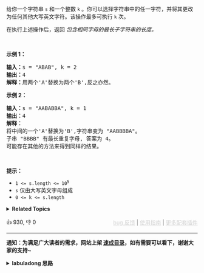 <p>给你一个字符串 <code>s</code> 和一个整数 <code>k</code> 。你可以选择字符串中的任一字符，并将其更改为任何其他大写英文字符。该操作最多可执行 <code>k</code> 次。</p>

<p>在执行上述操作后，返回 <em>包含相同字母的最长子字符串的长度。</em></p>

<p>&nbsp;</p>

<p><strong>示例 1：</strong></p>

<pre>
<strong>输入：</strong>s = "ABAB", k = 2
<strong>输出：</strong>4
<strong>解释：</strong>用两个'A'替换为两个'B',反之亦然。
</pre>

<p><strong>示例 2：</strong></p>

<pre>
<strong>输入：</strong>s = "AABABBA", k = 1
<strong>输出：</strong>4
<strong>解释：</strong>
将中间的一个'A'替换为'B',字符串变为 "AABBBBA"。
子串 "BBBB" 有最长重复字母, 答案为 4。
可能存在其他的方法来得到同样的结果。
</pre>

<p>&nbsp;</p>

<p><strong>提示：</strong></p>

<ul> 
 <li><code>1 &lt;= s.length &lt;= 10<sup>5</sup></code></li> 
 <li><code>s</code> 仅由大写英文字母组成</li> 
 <li><code>0 &lt;= k &lt;= s.length</code></li> 
</ul>

<details><summary><strong>Related Topics</strong></summary>哈希表 | 字符串 | 滑动窗口</details><br>

<div>👍 930, 👎 0<span style='float: right;'><span style='color: gray;'><a href='https://github.com/labuladong/fucking-algorithm/issues' target='_blank' style='color: lightgray;text-decoration: underline;'>bug 反馈</a> | <a href='https://labuladong.online/algo/fname.html?fname=jb插件简介' target='_blank' style='color: lightgray;text-decoration: underline;'>使用指南</a> | <a href='https://labuladong.online/algo/' target='_blank' style='color: lightgray;text-decoration: underline;'>更多配套插件</a></span></span></div>

<div id="labuladong"><hr>

**通知：为满足广大读者的需求，网站上架 [速成目录](https://labuladong.online/algo/intro/quick-learning-plan/)，如有需要可以看下，谢谢大家的支持~**

<details><summary><strong>labuladong 思路</strong></summary>


<div id="labuladong_solution_zh">

## 基本思路

这题考察滑动窗口技巧，可以认为是上一道题 [✨1004. 最大连续1的个数 III](/problems/max-consecutive-ones-iii/) 的进阶版，建议你先去做一下上一道题。

你维护一个窗口在 `s` 上滑动，保证 `s` 中的所有字符都被替换成一样的，那么窗口的最大长度就是题目要的答案。

我们可以记录窗口中出现次数最多的字符（假设为字符 `x`，出现次数为 `windowMaxCount`），滑动窗口中的字符数量是 `right - left`，所以把所有字符都替换成 `x` 所需的替换次数就是 `right - left - windowMaxCount`。

当 `right - left - windowMaxCount <= k` 时，在可控范围内，整个窗口内的字符都可以替换成相同的；反之 `right - left - windowMaxCount > k` 时说明 `k` 次替换机会不足以使窗口内的字符全部相同，此时必须缩小窗口。

前文 [滑动窗口框架](https://labuladong.online/algo/essential-technique/sliding-window-framework/) 说过，使用滑动窗口算法需要搞清楚以下几个问题：

1、什么时候应该扩大窗口？

2、什么时候应该缩小窗口？

3、什么时候得到一个合法的答案？

针对本题，以上三个问题的答案是：

1、`right - left - windowMaxCount <= k` 时，所有进入窗口的字符都可以被替换成出现次数最多的字符 `x`，使得窗口内的所有元素都是重复的。

2、当 `right - left - windowMaxCount > k` 时，必须缩小窗口。因为此时窗口已经不合法，用尽 `k` 次替换机会也会有一个字符无法替换成 `x`。

3、只要可替换次数 `k` 大于等于 0，窗口中的字符串都可以全部替换成相同的，我们想求的是一个最大窗口长度。

可以套模板，直接看代码吧。

**详细题解**：
  - [【练习】滑动窗口算法经典习题](https://labuladong.online/algo/problem-set/sliding-window/)

</div>





<div id="solution">

## 解法代码



<div class="tab-panel"><div class="tab-nav">
<button data-tab-item="cpp" class="tab-nav-button btn " data-tab-group="default" onclick="switchTab(this)">cpp🤖</button>

<button data-tab-item="python" class="tab-nav-button btn " data-tab-group="default" onclick="switchTab(this)">python🤖</button>

<button data-tab-item="java" class="tab-nav-button btn active" data-tab-group="default" onclick="switchTab(this)">java🟢</button>

<button data-tab-item="go" class="tab-nav-button btn " data-tab-group="default" onclick="switchTab(this)">go🤖</button>

<button data-tab-item="javascript" class="tab-nav-button btn " data-tab-group="default" onclick="switchTab(this)">javascript🤖</button>
</div><div class="tab-content">
<div data-tab-item="cpp" class="tab-item " data-tab-group="default"><div class="highlight">

```cpp
// 注意：cpp 代码由 chatGPT🤖 根据我的 java 代码翻译。
// 本代码的正确性已通过力扣验证，如有疑问，可以对照 java 代码查看。

class Solution {
public:
    int characterReplacement(string s, int k) {
        int left = 0, right = 0;
        // 统计窗口中每个字符的出现次数
        vector<int> windowCharCount(26, 0);
        // 记录窗口中字符的最多重复次数
        // 记录这个值的意义在于，最划算的替换方法肯定是把其他字符替换成出现次数最多的那个字符
        int windowMaxCount = 0;
        // 记录结果长度
        int res = 0;

        // 开始滑动窗口模板
        while (right < s.length()) {
            // 扩大窗口
            int c = s[right] - 'A';
            windowCharCount[c]++;
            windowMaxCount = max(windowMaxCount, windowCharCount[c]);
            right++;

            // 这个 while 换成 if 也可以
            while (right - left - windowMaxCount > k) {
                // 杂牌字符数量 right - left - windowMaxCount 多于 k
                // 此时，k 次替换已经无法把窗口内的字符都替换成相同字符了
                // 必须缩小窗口
                windowCharCount[s[left] - 'A']--;
                left++;
            }
            // 经过收缩后，此时一定是一个合法的窗口
            res = max(res, right - left);
        }
        return res;
    }
};
```

</div></div>

<div data-tab-item="python" class="tab-item " data-tab-group="default"><div class="highlight">

```python
# 注意：python 代码由 chatGPT🤖 根据我的 java 代码翻译。
# 本代码的正确性已通过力扣验证，如有疑问，可以对照 java 代码查看。

class Solution:
    def characterReplacement(self, s: str, k: int) -> int:
        left = 0
        right = 0
        # 统计窗口中每个字符的出现次数
        windowCharCount = [0] * 26
        # 记录窗口中字符的最多重复次数
        # 记录这个值的意义在于，最划算的替换方法肯定是把其他字符替换成出现次数最多的那个字符
        windowMaxCount = 0
        # 记录结果长度
        res = 0

        # 开始滑动窗口模板
        while right < len(s):
            # 扩大窗口
            c = ord(s[right]) - ord('A')
            windowCharCount[c] += 1
            windowMaxCount = max(windowMaxCount, windowCharCount[c])
            right += 1

            # 这个 while 换成 if 也可以
            while right - left - windowMaxCount > k:
                # 杂牌字符数量 right - left - windowMaxCount 多于 k
                # 此时，k 次替换已经无法把窗口内的字符都替换成相同字符了
                # 必须缩小窗口
                windowCharCount[ord(s[left]) - ord('A')] -= 1
                left += 1
            # 经过收缩后，此时一定是一个合法的窗口
            res = max(res, right - left)

        return res
```

</div></div>

<div data-tab-item="java" class="tab-item active" data-tab-group="default"><div class="highlight">

```java
class Solution {
    public int characterReplacement(String s, int k) {
        int left = 0, right = 0;
        // 统计窗口中每个字符的出现次数
        int[] windowCharCount = new int[26];
        // 记录窗口中字符的最多重复次数
        // 记录这个值的意义在于，最划算的替换方法肯定是把其他字符替换成出现次数最多的那个字符
        int windowMaxCount = 0;
        // 记录结果长度
        int res = 0;

        // 开始滑动窗口模板
        while (right < s.length()) {
            // 扩大窗口
            int c = s.charAt(right) - 'A';
            windowCharCount[c]++;
            windowMaxCount = Math.max(windowMaxCount, windowCharCount[c]);
            right++;

            // 这个 while 换成 if 也可以
            while (right - left - windowMaxCount > k) {
                // 杂牌字符数量 right - left - windowMaxCount 多于 k
                // 此时，k 次替换已经无法把窗口内的字符都替换成相同字符了
                // 必须缩小窗口
                windowCharCount[s.charAt(left) - 'A']--;
                left++;
            }
            // 经过收缩后，此时一定是一个合法的窗口
            res = Math.max(res, right - left);
        }
        return res;
    }
}
```

</div></div>

<div data-tab-item="go" class="tab-item " data-tab-group="default"><div class="highlight">

```go
// 注意：go 代码由 chatGPT🤖 根据我的 java 代码翻译。
// 本代码的正确性已通过力扣验证，如有疑问，可以对照 java 代码查看。

func characterReplacement(s string, k int) int {
    left, right := 0, 0
    // 统计窗口中每个字符的出现次数
    windowCharCount := make([]int, 26)
    // 记录窗口中字符的最多重复次数
    // 记录这个值的意义在于，最划算的替换方法肯定是把其他字符替换成出现次数最多的那个字符
    windowMaxCount := 0
    // 记录结果长度
    res := 0

    // 开始滑动窗口模板
    for right < len(s) {
        // 扩大窗口
        c := s[right] - 'A'
        windowCharCount[c]++
        if windowCharCount[c] > windowMaxCount {
            windowMaxCount = windowCharCount[c]
        }
        right++

        // 这个 while 换成 if 也可以
        for right-left-windowMaxCount > k {
            // 杂牌字符数量 right - left - windowMaxCount 多于 k
            // 此时，k 次替换已经无法把窗口内的字符都替换成相同字符了
            // 必须缩小窗口
            windowCharCount[s[left]-'A']--
            left++
        }
        // 经过收缩后，此时一定是一个合法的窗口
        if right-left > res {
            res = right - left
        }
    }
    return res
}
```

</div></div>

<div data-tab-item="javascript" class="tab-item " data-tab-group="default"><div class="highlight">

```javascript
// 注意：javascript 代码由 chatGPT🤖 根据我的 java 代码翻译。
// 本代码的正确性已通过力扣验证，如有疑问，可以对照 java 代码查看。

var characterReplacement = function(s, k) {
    let left = 0, right = 0;
    // 统计窗口中每个字符的出现次数
    let windowCharCount = new Array(26).fill(0);
    // 记录窗口中字符的最多重复次数
    // 记录这个值的意义在于，最划算的替换方法肯定是把其他字符替换成出现次数最多的那个字符
    let windowMaxCount = 0;
    // 记录结果长度
    let res = 0;

    // 开始滑动窗口模板
    while (right < s.length) {
        // 扩大窗口
        let c = s.charCodeAt(right) - 'A'.charCodeAt(0);
        windowCharCount[c]++;
        windowMaxCount = Math.max(windowMaxCount, windowCharCount[c]);
        right++;

        // 这个 while 换成 if 也可以
        while (right - left - windowMaxCount > k) {
            // 杂牌字符数量 right - left - windowMaxCount 多于 k
            // 此时，k 次替换已经无法把窗口内的字符都替换成相同字符了
            // 必须缩小窗口
            windowCharCount[s.charCodeAt(left) - 'A'.charCodeAt(0)]--;
            left++;
        }
        // 经过收缩后，此时一定是一个合法的窗口
        res = Math.max(res, right - left);
    }
    return res;
};
```

</div></div>
</div></div>

<hr /><details open hint-container details><summary style="font-size: medium"><strong>🥳🥳 算法可视化 🥳🥳</strong></summary><div id="data_longest-repeating-character-replacement"  category="leetcode" ></div><div class="resizable aspect-ratio-container" style="height: 100%;">
<div id="iframe_longest-repeating-character-replacement"></div></div>
</details><hr /><br />

</div>
</details>
</div>

